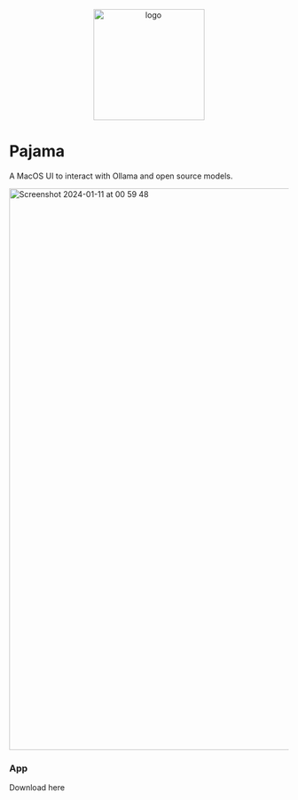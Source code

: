 <div align="center">
  <picture>
    <source media="(prefers-color-scheme: dark)" height="200px" srcset="https://github.com/deployradiant/pajama/assets/6087389/a5501001-861e-4f6c-ac94-9785ad0916d2">
    <img alt="logo" height="200px" src="https://github.com/deployradiant/pajama/assets/6087389/a5501001-861e-4f6c-ac94-9785ad0916d2">
  </picture>
</div>

# Pajama

A MacOS UI to interact with Ollama and open source models.

<img width="1012" alt="Screenshot 2024-01-11 at 00 59 48" src="https://github.com/deployradiant/pajama/assets/6087389/4e2ed383-dbe5-43c0-be48-402e447ac4cb">

### App

Download here
